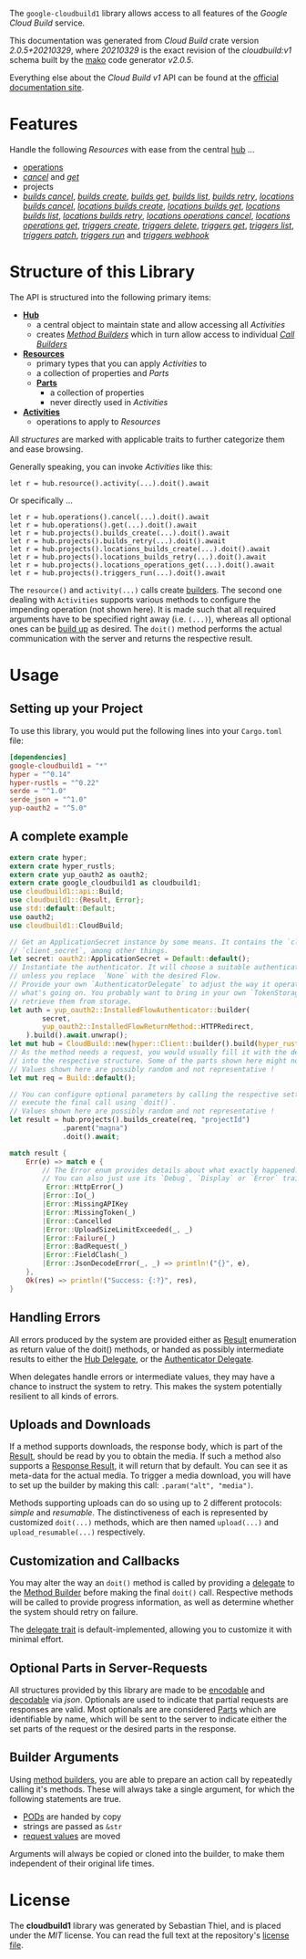 <!---
DO NOT EDIT !
This file was generated automatically from 'src/mako/api/README.md.mako'
DO NOT EDIT !
-->
The `google-cloudbuild1` library allows access to all features of the *Google Cloud Build* service.

This documentation was generated from *Cloud Build* crate version *2.0.5+20210329*, where *20210329* is the exact revision of the *cloudbuild:v1* schema built by the [mako](http://www.makotemplates.org/) code generator *v2.0.5*.

Everything else about the *Cloud Build* *v1* API can be found at the
[official documentation site](https://cloud.google.com/cloud-build/docs/).
# Features

Handle the following *Resources* with ease from the central [hub](https://docs.rs/google-cloudbuild1/2.0.5+20210329/google_cloudbuild1/CloudBuild) ... 

* [operations](https://docs.rs/google-cloudbuild1/2.0.5+20210329/google_cloudbuild1/api::Operation)
 * [*cancel*](https://docs.rs/google-cloudbuild1/2.0.5+20210329/google_cloudbuild1/api::OperationCancelCall) and [*get*](https://docs.rs/google-cloudbuild1/2.0.5+20210329/google_cloudbuild1/api::OperationGetCall)
* projects
 * [*builds cancel*](https://docs.rs/google-cloudbuild1/2.0.5+20210329/google_cloudbuild1/api::ProjectBuildCancelCall), [*builds create*](https://docs.rs/google-cloudbuild1/2.0.5+20210329/google_cloudbuild1/api::ProjectBuildCreateCall), [*builds get*](https://docs.rs/google-cloudbuild1/2.0.5+20210329/google_cloudbuild1/api::ProjectBuildGetCall), [*builds list*](https://docs.rs/google-cloudbuild1/2.0.5+20210329/google_cloudbuild1/api::ProjectBuildListCall), [*builds retry*](https://docs.rs/google-cloudbuild1/2.0.5+20210329/google_cloudbuild1/api::ProjectBuildRetryCall), [*locations builds cancel*](https://docs.rs/google-cloudbuild1/2.0.5+20210329/google_cloudbuild1/api::ProjectLocationBuildCancelCall), [*locations builds create*](https://docs.rs/google-cloudbuild1/2.0.5+20210329/google_cloudbuild1/api::ProjectLocationBuildCreateCall), [*locations builds get*](https://docs.rs/google-cloudbuild1/2.0.5+20210329/google_cloudbuild1/api::ProjectLocationBuildGetCall), [*locations builds list*](https://docs.rs/google-cloudbuild1/2.0.5+20210329/google_cloudbuild1/api::ProjectLocationBuildListCall), [*locations builds retry*](https://docs.rs/google-cloudbuild1/2.0.5+20210329/google_cloudbuild1/api::ProjectLocationBuildRetryCall), [*locations operations cancel*](https://docs.rs/google-cloudbuild1/2.0.5+20210329/google_cloudbuild1/api::ProjectLocationOperationCancelCall), [*locations operations get*](https://docs.rs/google-cloudbuild1/2.0.5+20210329/google_cloudbuild1/api::ProjectLocationOperationGetCall), [*triggers create*](https://docs.rs/google-cloudbuild1/2.0.5+20210329/google_cloudbuild1/api::ProjectTriggerCreateCall), [*triggers delete*](https://docs.rs/google-cloudbuild1/2.0.5+20210329/google_cloudbuild1/api::ProjectTriggerDeleteCall), [*triggers get*](https://docs.rs/google-cloudbuild1/2.0.5+20210329/google_cloudbuild1/api::ProjectTriggerGetCall), [*triggers list*](https://docs.rs/google-cloudbuild1/2.0.5+20210329/google_cloudbuild1/api::ProjectTriggerListCall), [*triggers patch*](https://docs.rs/google-cloudbuild1/2.0.5+20210329/google_cloudbuild1/api::ProjectTriggerPatchCall), [*triggers run*](https://docs.rs/google-cloudbuild1/2.0.5+20210329/google_cloudbuild1/api::ProjectTriggerRunCall) and [*triggers webhook*](https://docs.rs/google-cloudbuild1/2.0.5+20210329/google_cloudbuild1/api::ProjectTriggerWebhookCall)




# Structure of this Library

The API is structured into the following primary items:

* **[Hub](https://docs.rs/google-cloudbuild1/2.0.5+20210329/google_cloudbuild1/CloudBuild)**
    * a central object to maintain state and allow accessing all *Activities*
    * creates [*Method Builders*](https://docs.rs/google-cloudbuild1/2.0.5+20210329/google_cloudbuild1/client::MethodsBuilder) which in turn
      allow access to individual [*Call Builders*](https://docs.rs/google-cloudbuild1/2.0.5+20210329/google_cloudbuild1/client::CallBuilder)
* **[Resources](https://docs.rs/google-cloudbuild1/2.0.5+20210329/google_cloudbuild1/client::Resource)**
    * primary types that you can apply *Activities* to
    * a collection of properties and *Parts*
    * **[Parts](https://docs.rs/google-cloudbuild1/2.0.5+20210329/google_cloudbuild1/client::Part)**
        * a collection of properties
        * never directly used in *Activities*
* **[Activities](https://docs.rs/google-cloudbuild1/2.0.5+20210329/google_cloudbuild1/client::CallBuilder)**
    * operations to apply to *Resources*

All *structures* are marked with applicable traits to further categorize them and ease browsing.

Generally speaking, you can invoke *Activities* like this:

```Rust,ignore
let r = hub.resource().activity(...).doit().await
```

Or specifically ...

```ignore
let r = hub.operations().cancel(...).doit().await
let r = hub.operations().get(...).doit().await
let r = hub.projects().builds_create(...).doit().await
let r = hub.projects().builds_retry(...).doit().await
let r = hub.projects().locations_builds_create(...).doit().await
let r = hub.projects().locations_builds_retry(...).doit().await
let r = hub.projects().locations_operations_get(...).doit().await
let r = hub.projects().triggers_run(...).doit().await
```

The `resource()` and `activity(...)` calls create [builders][builder-pattern]. The second one dealing with `Activities` 
supports various methods to configure the impending operation (not shown here). It is made such that all required arguments have to be 
specified right away (i.e. `(...)`), whereas all optional ones can be [build up][builder-pattern] as desired.
The `doit()` method performs the actual communication with the server and returns the respective result.

# Usage

## Setting up your Project

To use this library, you would put the following lines into your `Cargo.toml` file:

```toml
[dependencies]
google-cloudbuild1 = "*"
hyper = "^0.14"
hyper-rustls = "^0.22"
serde = "^1.0"
serde_json = "^1.0"
yup-oauth2 = "^5.0"
```

## A complete example

```Rust
extern crate hyper;
extern crate hyper_rustls;
extern crate yup_oauth2 as oauth2;
extern crate google_cloudbuild1 as cloudbuild1;
use cloudbuild1::api::Build;
use cloudbuild1::{Result, Error};
use std::default::Default;
use oauth2;
use cloudbuild1::CloudBuild;

// Get an ApplicationSecret instance by some means. It contains the `client_id` and 
// `client_secret`, among other things.
let secret: oauth2::ApplicationSecret = Default::default();
// Instantiate the authenticator. It will choose a suitable authentication flow for you, 
// unless you replace  `None` with the desired Flow.
// Provide your own `AuthenticatorDelegate` to adjust the way it operates and get feedback about 
// what's going on. You probably want to bring in your own `TokenStorage` to persist tokens and
// retrieve them from storage.
let auth = yup_oauth2::InstalledFlowAuthenticator::builder(
        secret,
        yup_oauth2::InstalledFlowReturnMethod::HTTPRedirect,
    ).build().await.unwrap();
let mut hub = CloudBuild::new(hyper::Client::builder().build(hyper_rustls::HttpsConnector::with_native_roots()), auth);
// As the method needs a request, you would usually fill it with the desired information
// into the respective structure. Some of the parts shown here might not be applicable !
// Values shown here are possibly random and not representative !
let mut req = Build::default();

// You can configure optional parameters by calling the respective setters at will, and
// execute the final call using `doit()`.
// Values shown here are possibly random and not representative !
let result = hub.projects().builds_create(req, "projectId")
             .parent("magna")
             .doit().await;

match result {
    Err(e) => match e {
        // The Error enum provides details about what exactly happened.
        // You can also just use its `Debug`, `Display` or `Error` traits
         Error::HttpError(_)
        |Error::Io(_)
        |Error::MissingAPIKey
        |Error::MissingToken(_)
        |Error::Cancelled
        |Error::UploadSizeLimitExceeded(_, _)
        |Error::Failure(_)
        |Error::BadRequest(_)
        |Error::FieldClash(_)
        |Error::JsonDecodeError(_, _) => println!("{}", e),
    },
    Ok(res) => println!("Success: {:?}", res),
}

```
## Handling Errors

All errors produced by the system are provided either as [Result](https://docs.rs/google-cloudbuild1/2.0.5+20210329/google_cloudbuild1/client::Result) enumeration as return value of
the doit() methods, or handed as possibly intermediate results to either the 
[Hub Delegate](https://docs.rs/google-cloudbuild1/2.0.5+20210329/google_cloudbuild1/client::Delegate), or the [Authenticator Delegate](https://docs.rs/yup-oauth2/*/yup_oauth2/trait.AuthenticatorDelegate.html).

When delegates handle errors or intermediate values, they may have a chance to instruct the system to retry. This 
makes the system potentially resilient to all kinds of errors.

## Uploads and Downloads
If a method supports downloads, the response body, which is part of the [Result](https://docs.rs/google-cloudbuild1/2.0.5+20210329/google_cloudbuild1/client::Result), should be
read by you to obtain the media.
If such a method also supports a [Response Result](https://docs.rs/google-cloudbuild1/2.0.5+20210329/google_cloudbuild1/client::ResponseResult), it will return that by default.
You can see it as meta-data for the actual media. To trigger a media download, you will have to set up the builder by making
this call: `.param("alt", "media")`.

Methods supporting uploads can do so using up to 2 different protocols: 
*simple* and *resumable*. The distinctiveness of each is represented by customized 
`doit(...)` methods, which are then named `upload(...)` and `upload_resumable(...)` respectively.

## Customization and Callbacks

You may alter the way an `doit()` method is called by providing a [delegate](https://docs.rs/google-cloudbuild1/2.0.5+20210329/google_cloudbuild1/client::Delegate) to the 
[Method Builder](https://docs.rs/google-cloudbuild1/2.0.5+20210329/google_cloudbuild1/client::CallBuilder) before making the final `doit()` call. 
Respective methods will be called to provide progress information, as well as determine whether the system should 
retry on failure.

The [delegate trait](https://docs.rs/google-cloudbuild1/2.0.5+20210329/google_cloudbuild1/client::Delegate) is default-implemented, allowing you to customize it with minimal effort.

## Optional Parts in Server-Requests

All structures provided by this library are made to be [encodable](https://docs.rs/google-cloudbuild1/2.0.5+20210329/google_cloudbuild1/client::RequestValue) and 
[decodable](https://docs.rs/google-cloudbuild1/2.0.5+20210329/google_cloudbuild1/client::ResponseResult) via *json*. Optionals are used to indicate that partial requests are responses 
are valid.
Most optionals are are considered [Parts](https://docs.rs/google-cloudbuild1/2.0.5+20210329/google_cloudbuild1/client::Part) which are identifiable by name, which will be sent to 
the server to indicate either the set parts of the request or the desired parts in the response.

## Builder Arguments

Using [method builders](https://docs.rs/google-cloudbuild1/2.0.5+20210329/google_cloudbuild1/client::CallBuilder), you are able to prepare an action call by repeatedly calling it's methods.
These will always take a single argument, for which the following statements are true.

* [PODs][wiki-pod] are handed by copy
* strings are passed as `&str`
* [request values](https://docs.rs/google-cloudbuild1/2.0.5+20210329/google_cloudbuild1/client::RequestValue) are moved

Arguments will always be copied or cloned into the builder, to make them independent of their original life times.

[wiki-pod]: http://en.wikipedia.org/wiki/Plain_old_data_structure
[builder-pattern]: http://en.wikipedia.org/wiki/Builder_pattern
[google-go-api]: https://github.com/google/google-api-go-client

# License
The **cloudbuild1** library was generated by Sebastian Thiel, and is placed 
under the *MIT* license.
You can read the full text at the repository's [license file][repo-license].

[repo-license]: https://github.com/Byron/google-apis-rsblob/main/LICENSE.md
